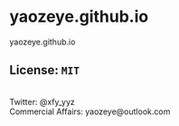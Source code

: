 # yaozeye.github.io
yaozeye.github.io
<br />
## License: ``MIT``
<br />
Twitter: @xfy_yyz
<br />
Commercial Affairs: yaozeye@outlook.com
